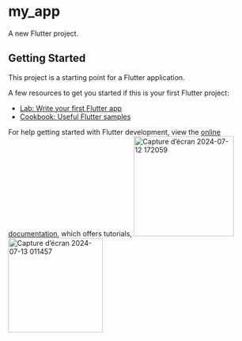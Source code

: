 # my_app

A new Flutter project.

## Getting Started

This project is a starting point for a Flutter application.

A few resources to get you started if this is your first Flutter project:

- [Lab: Write your first Flutter app](https://docs.flutter.dev/get-started/codelab)
- [Cookbook: Useful Flutter samples](https://docs.flutter.dev/cookbook)

For help getting started with Flutter development, view the
[online documentation](https://docs.flutter.dev/), which offers tutorials,
<img width="202" alt="Capture d’écran 2024-07-12 172059" src="https://github.com/user-attachments/assets/8e998252-22fb-40b5-aa0d-791da9e46d93">
<img width="191" alt="Capture d’écran 2024-07-13 011457" src="https://github.com/user-attachments/assets/b1e7680b-d45d-4efe-afb8-6e48aee3bdb2">
